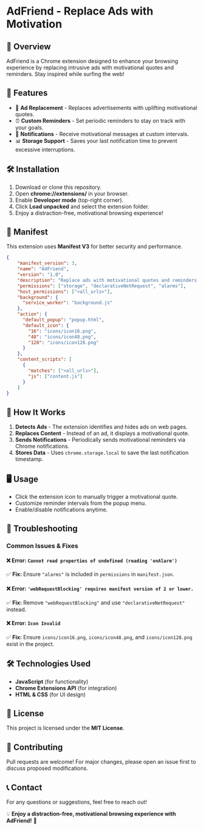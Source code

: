 # AdFriend - Replace Ads with Motivation

## 🚀 Overview
AdFriend is a Chrome extension designed to enhance your browsing experience by replacing intrusive ads with motivational quotes and reminders. Stay inspired while surfing the web!

## 📌 Features
- 🔄 **Ad Replacement** - Replaces advertisements with uplifting motivational quotes.
- ⏰ **Custom Reminders** - Set periodic reminders to stay on track with your goals.
- 🔔 **Notifications** - Receive motivational messages at custom intervals.
- 📊 **Storage Support** - Saves your last notification time to prevent excessive interruptions.

## 🛠 Installation
1. Download or clone this repository.
2. Open **chrome://extensions/** in your browser.
3. Enable **Developer mode** (top-right corner).
4. Click **Load unpacked** and select the extension folder.
5. Enjoy a distraction-free, motivational browsing experience!

## 📜 Manifest
This extension uses **Manifest V3** for better security and performance.
```json
{
    "manifest_version": 3,
    "name": "AdFriend",
    "version": "1.0",
    "description": "Replace ads with motivational quotes and reminders.",
    "permissions": ["storage", "declarativeNetRequest", "alarms"],
    "host_permissions": ["<all_urls>"],
    "background": {
      "service_worker": "background.js"
    },
    "action": {
      "default_popup": "popup.html",
      "default_icon": {
        "16": "icons/icon16.png",
        "48": "icons/icon48.png",
        "128": "icons/icon128.png"
      }
    },
    "content_scripts": [
      {
        "matches": ["<all_urls>"],
        "js": ["content.js"]
      }
    ]
}
```

## 🔧 How It Works
1. **Detects Ads** - The extension identifies and hides ads on web pages.
2. **Replaces Content** - Instead of an ad, it displays a motivational quote.
3. **Sends Notifications** - Periodically sends motivational reminders via Chrome notifications.
4. **Stores Data** - Uses `chrome.storage.local` to save the last notification timestamp.

## 🖥 Usage
- Click the extension icon to manually trigger a motivational quote.
- Customize reminder intervals from the popup menu.
- Enable/disable notifications anytime.

## 📌 Troubleshooting
### **Common Issues & Fixes**
#### ❌ Error: `Cannot read properties of undefined (reading 'onAlarm')`
✅ **Fix:** Ensure `"alarms"` is included in `permissions` in `manifest.json`.
#### ❌ Error: `'webRequestBlocking' requires manifest version of 2 or lower.`
✅ **Fix:** Remove `"webRequestBlocking"` and use `"declarativeNetRequest"` instead.
#### ❌ Error: `Icon Invalid`
✅ **Fix:** Ensure `icons/icon16.png`, `icons/icon48.png`, and `icons/icon128.png` exist in the project.

## 🛠 Technologies Used
- **JavaScript** (for functionality)
- **Chrome Extensions API** (for integration)
- **HTML & CSS** (for UI design)

## 📜 License
This project is licensed under the **MIT License**.

## 🤝 Contributing
Pull requests are welcome! For major changes, please open an issue first to discuss proposed modifications.

## 📞 Contact
For any questions or suggestions, feel free to reach out!

💡 **Enjoy a distraction-free, motivational browsing experience with AdFriend!** 🚀

